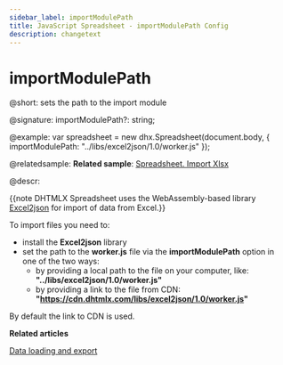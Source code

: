 ```yaml
---
sidebar_label: importModulePath
title: JavaScript Spreadsheet - importModulePath Config
description: changetext
---
```


# importModulePath

@short: sets the path to the import module

@signature: importModulePath?: string;

@example:
var spreadsheet = new dhx.Spreadsheet(document.body, {
    importModulePath: "../libs/excel2json/1.0/worker.js"
});

@relatedsample:
**Related sample**: [Spreadsheet. Import Xlsx](https://snippet.dhtmlx.com/cqlpy828)

@descr:

{{note DHTMLX Spreadsheet uses the WebAssembly-based library [Excel2json](https://github.com/DHTMLX/excel2json) for import of data from Excel.}}

To import files you need to:

- install the **Excel2json** library
- set the path to the **worker.js** file via the **importModulePath** option in one of the two ways:
  - by providing a local path to the file on your computer, like: **"../libs/excel2json/1.0/worker.js"**
  - by providing a link to the file from CDN: **"https://cdn.dhtmlx.com/libs/excel2json/1.0/worker.js"**

By default the link to CDN is used.

**Related articles**

[Data loading and export](loading_data.md#loading-excel-file-xlsx)
